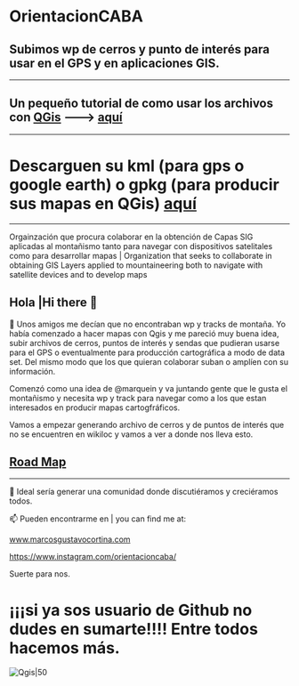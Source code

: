 # OrientacionCABA
## Subimos wp de cerros y punto de interés para usar en el GPS y en aplicaciones GIS.
___
## Un pequeño tutorial de como usar los archivos con [QGis](https://qgis.org/es/site/) ---> [**aquí**](https://youtu.be/1aOfSnjIBAo)
___
# Descarguen su **kml** (para gps o google earth) o **gpkg** (para producir sus mapas en QGis) [**aquí**](https://github.com/OrientacionCABA/CABA_colaborativo/releases/tag/v0.2.0)
___
Orgainzación que procura colaborar en la obtención de Capas SIG aplicadas al montañismo tanto para navegar con dispositivos satelitales como para desarrollar mapas | Organization that seeks to collaborate in obtaining GIS Layers applied to mountaineering both to navigate with satellite devices and to develop maps

## Hola |Hi there 👋

🔭 Unos amigos me decían que no encontraban wp y tracks de montaña. Yo había comenzado a hacer mapas con Qgis y me pareció muy buena idea, subir archivos de cerros, puntos de interés y sendas que pudieran usarse para el GPS o eventualmente para producción cartográfica a modo de data set. Del mismo modo que los que quieran colaborar suban o amplíen con su información.

Comenzó como una idea de @marquein y va juntando gente que le gusta el montañismo y necesita wp y track para navegar como a los que estan interesados en producir mapas cartogfráficos.

Vamos a empezar generando archivo de cerros y de puntos de interés que no se encuentren en wikiloc y vamos a ver a donde nos lleva esto.
## [Road Map](https://github.com/orgs/OrientacionCABA/projects/1/views/2)
___


🌱 Ideal sería generar una comunidad donde discutiéramos y creciéramos todos.

📫 Pueden encontrarme en | you can find me at:
	
www.marcosgustavocortina.com
	
https://www.instagram.com/orientacioncaba/

Suerte para nos.

# ¡¡¡si ya sos usuario de Github no dudes en sumarte!!!! Entre todos hacemos más.
![Qgis|50](https://github.com/OrientacionCABA/CABA_colaborativo/blob/014ffa85c4c3983d2639a61e030d8c655f9c3474/anexos/qgis.PNG)
